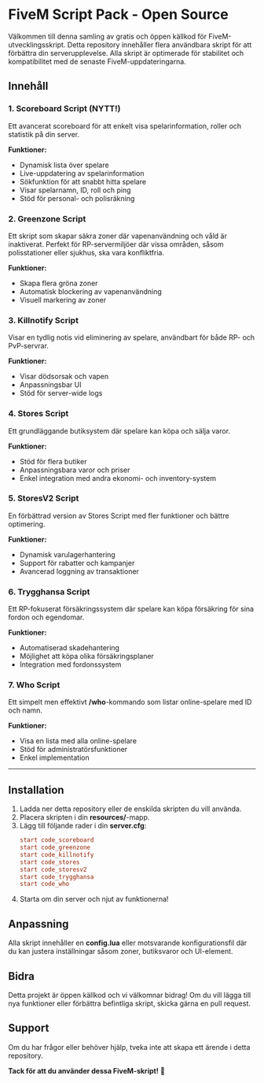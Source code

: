 # FiveM Script Pack - Open Source  

Välkommen till denna samling av gratis och öppen källkod för FiveM-utvecklingsskript. Detta repository innehåller flera användbara skript för att förbättra din serverupplevelse. Alla skript är optimerade för stabilitet och kompatibilitet med de senaste FiveM-uppdateringarna.  

## Innehåll  

### 1. Scoreboard Script (NYTT!)  
Ett avancerat scoreboard för att enkelt visa spelarinformation, roller och statistik på din server.  

**Funktioner:**  
- Dynamisk lista över spelare  
- Live-uppdatering av spelarinformation  
- Sökfunktion för att snabbt hitta spelare  
- Visar spelarnamn, ID, roll och ping  
- Stöd för personal- och polisräkning  

### 2. Greenzone Script  
Ett skript som skapar säkra zoner där vapenanvändning och våld är inaktiverat. Perfekt för RP-servermiljöer där vissa områden, såsom polisstationer eller sjukhus, ska vara konfliktfria.  

**Funktioner:**  
- Skapa flera gröna zoner  
- Automatisk blockering av vapenanvändning  
- Visuell markering av zoner  

### 3. Killnotify Script  
Visar en tydlig notis vid eliminering av spelare, användbart för både RP- och PvP-servrar.  

**Funktioner:**  
- Visar dödsorsak och vapen  
- Anpassningsbar UI  
- Stöd för server-wide logs  

### 4. Stores Script  
Ett grundläggande butiksystem där spelare kan köpa och sälja varor.  

**Funktioner:**  
- Stöd för flera butiker  
- Anpassningsbara varor och priser  
- Enkel integration med andra ekonomi- och inventory-system  

### 5. StoresV2 Script  
En förbättrad version av Stores Script med fler funktioner och bättre optimering.  

**Funktioner:**  
- Dynamisk varulagerhantering  
- Support för rabatter och kampanjer  
- Avancerad loggning av transaktioner  

### 6. Trygghansa Script  
Ett RP-fokuserat försäkringssystem där spelare kan köpa försäkring för sina fordon och egendomar.  

**Funktioner:**  
- Automatiserad skadehantering  
- Möjlighet att köpa olika försäkringsplaner  
- Integration med fordonssystem  

### 7. Who Script  
Ett simpelt men effektivt **/who**-kommando som listar online-spelare med ID och namn.  

**Funktioner:**  
- Visa en lista med alla online-spelare  
- Stöd för administratörsfunktioner  
- Enkel implementation  

---

## Installation  

1. Ladda ner detta repository eller de enskilda skripten du vill använda.  
2. Placera skripten i din **resources/**-mapp.  
3. Lägg till följande rader i din **server.cfg**:  
   ```cfg
   start code_scoreboard
   start code_greenzone
   start code_killnotify
   start code_stores
   start code_storesv2
   start code_trygghansa
   start code_who
   ```
4. Starta om din server och njut av funktionerna!  

## Anpassning  
Alla skript innehåller en **config.lua** eller motsvarande konfigurationsfil där du kan justera inställningar såsom zoner, butiksvaror och UI-element.  

## Bidra  
Detta projekt är öppen källkod och vi välkomnar bidrag! Om du vill lägga till nya funktioner eller förbättra befintliga skript, skicka gärna en pull request.  

## Support  
Om du har frågor eller behöver hjälp, tveka inte att skapa ett ärende i detta repository.  

**Tack för att du använder dessa FiveM-skript!** 🚀